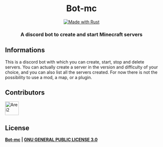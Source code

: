 
<!--suppress HtmlDeprecatedAttribute -->
<div align="center">
    <h1>
      Bot-mc
    </h1>
    <div>
        <a href="https://www.rust-lang.org/">
            <img src="https://img.shields.io/badge/Rust-000000?style=for-the-badge&logo=rust&logoColor=white" alt="Made with Rust">
        </a>
    </div>
    <h3>
        <strong>A discord bot to create and start Minecraft servers</strong>
    </h3>
</div>

## Informations
This is a discord bot with which you can create, start, stop and delete servers. You can actually create a server in the version and difficulty of your choice, and you can also list all the servers created. For now there is not the possibility to use a mod, a map, or a plugin. 


## Contributors
[<img width="45" src="https://avatars.githubusercontent.com/u/126862312?s=96&v=4" alt="Arei2">](https://github.com/Arei22)

## License
**[Bot-mc](https://github.com/arei22) | [GNU GENERAL PUBLIC LICENSE 3.0](https://github.com/arei22/Bot-mc/blob/main/LICENSE.txt)**
